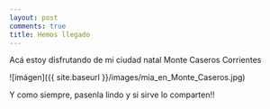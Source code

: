 ```yaml
---
layout: post
comments: true
title: Hemos llegado 
---
```


Acá estoy disfrutando de mi ciudad natal Monte Caseros Corrientes  


![imágen]({{ site.baseurl }}/images/mia_en_Monte_Caseros.jpg)

Y como siempre, pasenla lindo y si sirve lo comparten!!
